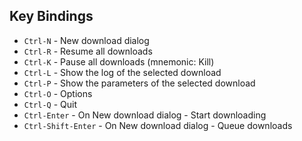 
## Key Bindings

* `Ctrl-N` - New download dialog
* `Ctrl-R` - Resume all downloads
* `Ctrl-K` - Pause all downloads (mnemonic: Kill)
* `Ctrl-L` - Show the log of the selected download
* `Ctrl-P` - Show the parameters of the selected download
* `Ctrl-O` - Options
* `Ctrl-Q` - Quit
* `Ctrl-Enter` - On New download dialog - Start downloading
* `Ctrl-Shift-Enter` - On New download dialog - Queue downloads
